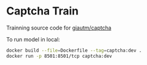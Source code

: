 # Captcha Train

Trainning source code for [giautm/captcha](https://github.com/giautm/captcha)

To run model in local:
```sh
docker build --file=Dockerfile --tag=captcha:dev .
docker run -p 8501:8501/tcp captcha:dev
```
